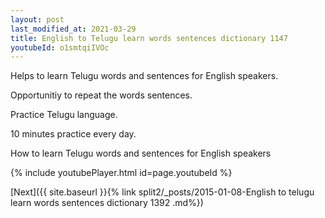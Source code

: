 ```yaml
---
layout: post
last_modified_at: 2021-03-29
title: English to Telugu learn words sentences dictionary 1147 
youtubeId: o1smtqiIVOc
---
```

 
 
Helps to learn Telugu words and sentences for English speakers.

Opportunitiy to repeat the words sentences. 

Practice Telugu language. 
 
10 minutes practice every day. 
 
How to learn Telugu words and sentences for English speakers 
 
{% include youtubePlayer.html id=page.youtubeId %}
 
 
[Next]({{ site.baseurl }}{% link  split2/_posts/2015-01-08-English to telugu learn words sentences dictionary 1392 .md%})
 
